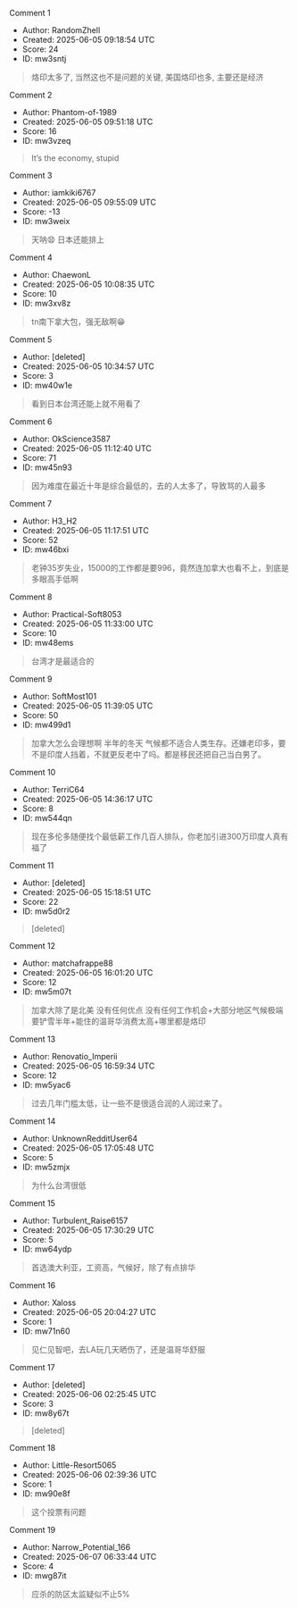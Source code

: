 Comment 1

- Author: RandomZhell
- Created: 2025-06-05 09:18:54 UTC
- Score: 24
- ID: mw3sntj

> 烙印太多了, 当然这也不是问题的关键, 美国烙印也多, 主要还是经济

Comment 2

- Author: Phantom-of-1989
- Created: 2025-06-05 09:51:18 UTC
- Score: 16
- ID: mw3vzeq

> It’s the economy, stupid

Comment 3

- Author: iamkiki6767
- Created: 2025-06-05 09:55:09 UTC
- Score: -13
- ID: mw3weix

> 天呐😧 日本还能排上

Comment 4

- Author: ChaewonL
- Created: 2025-06-05 10:08:35 UTC
- Score: 10
- ID: mw3xv8z

> tn南下拿大包，强无敌啊😁

Comment 5

- Author: [deleted]
- Created: 2025-06-05 10:34:57 UTC
- Score: 3
- ID: mw40w1e

> 看到日本台湾还能上就不用看了

Comment 6

- Author: OkScience3587
- Created: 2025-06-05 11:12:40 UTC
- Score: 71
- ID: mw45n93

> 因为难度在最近十年是综合最低的，去的人太多了，导致骂的人最多

Comment 7

- Author: H3_H2
- Created: 2025-06-05 11:17:51 UTC
- Score: 52
- ID: mw46bxi

> 老钟35岁失业，15000的工作都是要996，竟然连加拿大也看不上，到底是多眼高手低啊

Comment 8

- Author: Practical-Soft8053
- Created: 2025-06-05 11:33:00 UTC
- Score: 10
- ID: mw48ems

> 台湾才是最适合的

Comment 9

- Author: SoftMost101
- Created: 2025-06-05 11:39:05 UTC
- Score: 50
- ID: mw499d1

> 加拿大怎么会理想啊 半年的冬天 气候都不适合人类生存。还嫌老印多，要不是印度人挡着，不就更反老中了吗。都是移民还把自己当白男了。

Comment 10

- Author: TerriC64
- Created: 2025-06-05 14:36:17 UTC
- Score: 8
- ID: mw544qn

> 现在多伦多随便找个最低薪工作几百人排队，你老加引进300万印度人真有福了

Comment 11

- Author: [deleted]
- Created: 2025-06-05 15:18:51 UTC
- Score: 22
- ID: mw5d0r2

> [deleted]

Comment 12

- Author: matchafrappe88
- Created: 2025-06-05 16:01:20 UTC
- Score: 12
- ID: mw5m07t

> 加拿大除了是北美 没有任何优点 没有任何工作机会+大部分地区气候极端 要铲雪半年+能住的温哥华消费太高+哪里都是烙印

Comment 13

- Author: Renovatio_Imperii
- Created: 2025-06-05 16:59:34 UTC
- Score: 12
- ID: mw5yac6

> 过去几年门槛太低，让一些不是很适合润的人润过来了。

Comment 14

- Author: UnknownRedditUser64
- Created: 2025-06-05 17:05:48 UTC
- Score: 5
- ID: mw5zmjx

> 为什么台湾很低

Comment 15

- Author: Turbulent_Raise6157
- Created: 2025-06-05 17:30:29 UTC
- Score: 5
- ID: mw64ydp

> 首选澳大利亚，工资高，气候好，除了有点排华

Comment 16

- Author: Xaloss
- Created: 2025-06-05 20:04:27 UTC
- Score: 1
- ID: mw71n60

> 见仁见智吧，去LA玩几天晒伤了，还是温哥华舒服

Comment 17

- Author: [deleted]
- Created: 2025-06-06 02:25:45 UTC
- Score: 3
- ID: mw8y67t

> [deleted]

Comment 18

- Author: Little-Resort5065
- Created: 2025-06-06 02:39:36 UTC
- Score: 1
- ID: mw90e8f

> 这个投票有问题

Comment 19

- Author: Narrow_Potential_166
- Created: 2025-06-07 06:33:44 UTC
- Score: 4
- ID: mwg87it

> 应杀的防区太监疑似不止5%
